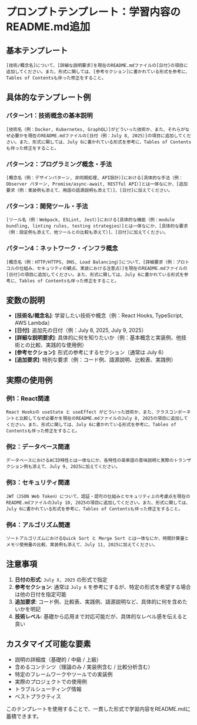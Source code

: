 # プロンプトテンプレート：学習内容のREADME.md追加

## 基本テンプレート

```
[技術/概念名]について、[詳細な説明要求]を現在のREADME.mdファイルの[日付]の項目に追加してください。また、形式に関しては、[参考セクション]に書かれている形式を参考に、Tables of Contentsも伴った修正をすること。
```

## 具体的なテンプレート例

### パターン1：技術概念の基本説明
```
[技術名（例：Docker, Kubernetes, GraphQL）]がどういった技術か、また、それらがなぜ必要かを現在のREADME.mdファイルの[日付（例：July 8, 2025）]の項目に追加してください。また、形式に関しては、July 6に書かれている形式を参考に、Tables of Contentsも伴った修正をすること。
```

### パターン2：プログラミング概念・手法
```
[概念名（例：デザインパターン, 非同期処理, API設計）]における[具体的な手法（例：Observer パターン, Promise/async-await, RESTful API）]とは一体なにか、[追加要求（例：実装例も添えて、用語の語源説明も添えて）]、[日付]に加えてください。
```

### パターン3：開発ツール・手法
```
[ツール名（例：Webpack, ESLint, Jest）]における[具体的な機能（例：module bundling, linting rules, testing strategies）]とは一体なにか、[具体的な要求（例：設定例も添えて、他ツールとの比較も添えて）]、[日付]に加えてください。
```

### パターン4：ネットワーク・インフラ概念
```
[概念名（例：HTTP/HTTPS, DNS, Load Balancing）]について、[詳細要求（例：プロトコルの仕組み、セキュリティの観点、実装における注意点）]を現在のREADME.mdファイルの[日付]の項目に追加してください。また、形式に関しては、July 6に書かれている形式を参考に、Tables of Contentsも伴った修正をすること。
```

## 変数の説明

- **[技術名/概念名]**: 学習したい技術や概念（例：React Hooks, TypeScript, AWS Lambda）
- **[日付]**: 追加先の日付（例：July 8, 2025, July 9, 2025）
- **[詳細な説明要求]**: 具体的に何を知りたいか（例：基本概念と実装例、他技術との比較、実践的な使用例）
- **[参考セクション]**: 形式の参考にするセクション（通常は July 6）
- **[追加要求]**: 特別な要求（例：コード例、語源説明、比較表、実践例）

## 実際の使用例

### 例1：React関連
```
React Hooksの useState と useEffect がどういった技術か、また、クラスコンポーネントと比較してなぜ必要かを現在のREADME.mdファイルのJuly 8, 2025の項目に追加してください。また、形式に関しては、July 6に書かれている形式を参考に、Tables of Contentsも伴った修正をすること。
```

### 例2：データベース関連
```
データベースにおけるACID特性とは一体なにか、各特性の英単語の意味説明と実際のトランザクション例も添えて、July 9, 2025に加えてください。
```

### 例3：セキュリティ関連
```
JWT（JSON Web Token）について、認証・認可の仕組みとセキュリティ上の考慮点を現在のREADME.mdファイルのJuly 10, 2025の項目に追加してください。また、形式に関しては、July 6に書かれている形式を参考に、Tables of Contentsも伴った修正をすること。
```

### 例4：アルゴリズム関連
```
ソートアルゴリズムにおけるQuick Sort と Merge Sort とは一体なにか、時間計算量とメモリ使用量の比較、実装例も添えて、July 11, 2025に加えてください。
```

## 注意事項

1. **日付の形式**: `July X, 2025` の形式で指定
2. **参考セクション**: 通常は `July 6` を参考にするが、特定の形式を希望する場合は他の日付を指定可能
3. **追加要求**: コード例、比較表、実践例、語源説明など、具体的に何を含めたいかを明記
4. **技術レベル**: 基礎から応用まで対応可能だが、具体的なレベル感を伝えると良い

## カスタマイズ可能な要素

- 説明の詳細度（基礎的 / 中級 / 上級）
- 含めるコンテンツ（理論のみ / 実装例含む / 比較分析含む）
- 特定のフレームワークやツールでの実装例
- 実際のプロジェクトでの使用例
- トラブルシューティング情報
- ベストプラクティス

このテンプレートを使用することで、一貫した形式で学習内容をREADME.mdに蓄積できます。
